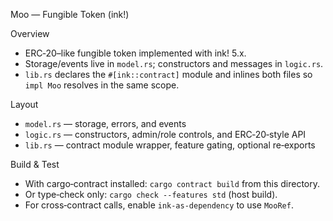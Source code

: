 Moo — Fungible Token (ink!)

Overview
- ERC‑20–like fungible token implemented with ink! 5.x.
- Storage/events live in `model.rs`; constructors and messages in `logic.rs`.
- `lib.rs` declares the `#[ink::contract]` module and inlines both files so `impl Moo` resolves in the same scope.

Layout
- `model.rs` — storage, errors, and events
- `logic.rs` — constructors, admin/role controls, and ERC‑20‑style API
- `lib.rs` — contract module wrapper, feature gating, optional re‑exports

Build & Test
- With cargo‑contract installed: `cargo contract build` from this directory.
- Or type‑check only: `cargo check --features std` (host build).
- For cross‑contract calls, enable `ink-as-dependency` to use `MooRef`.

